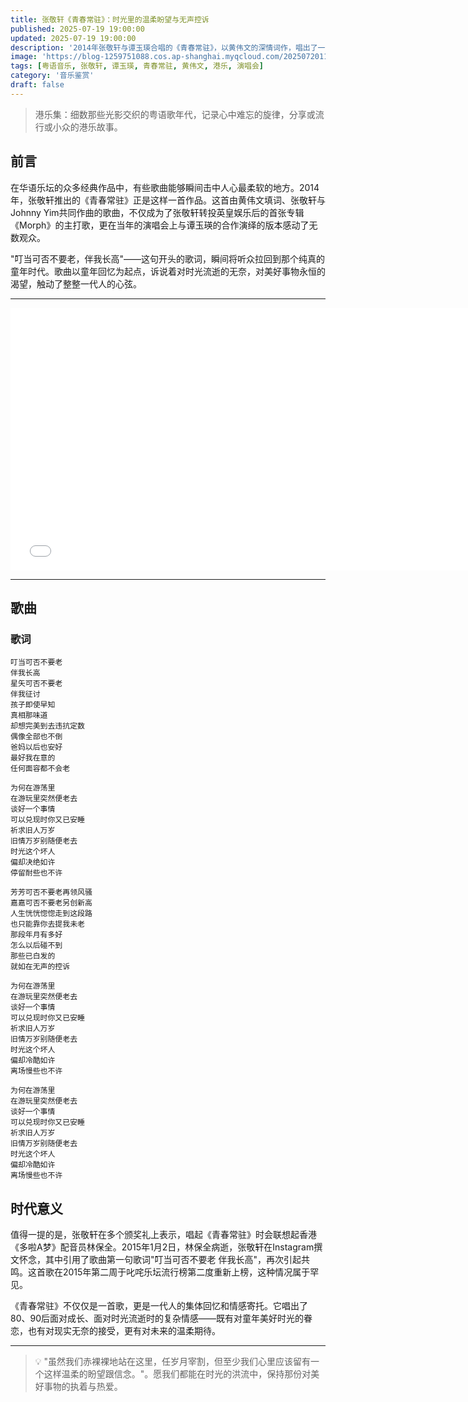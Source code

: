 ```yaml
---
title: 张敬轩《青春常驻》：时光里的温柔盼望与无声控诉
published: 2025-07-19 19:00:00
updated: 2025-07-19 19:00:00
description: '2014年张敬轩与谭玉瑛合唱的《青春常驻》，以黄伟文的深情词作，唱出了一代人对时光流逝的无奈与对美好事物永恒的渴望'
image: 'https://blog-1259751088.cos.ap-shanghai.myqcloud.com/20250720111613375.png?imageSlim'
tags: [粤语音乐, 张敬轩, 谭玉瑛, 青春常驻, 黄伟文, 港乐, 演唱会]
category: '音乐鉴赏'
draft: false
---
```


> 港乐集：细数那些光影交织的粤语歌年代，记录心中难忘的旋律，分享或流行或小众的港乐故事。

## 前言

在华语乐坛的众多经典作品中，有些歌曲能够瞬间击中人心最柔软的地方。2014年，张敬轩推出的《青春常驻》正是这样一首作品。这首由黄伟文填词、张敬轩与Johnny Yim共同作曲的歌曲，不仅成为了张敬轩转投英皇娱乐后的首张专辑《Morph》的主打歌，更在当年的演唱会上与谭玉瑛的合作演绎的版本感动了无数观众。

"叮当可否不要老，伴我长高"——这句开头的歌词，瞬间将听众拉回到那个纯真的童年时代。歌曲以童年回忆为起点，诉说着对时光流逝的无奈，对美好事物永恒的渴望，触动了整整一代人的心弦。

---

<iframe width="750" height="420" src="//player.bilibili.com/player.html?isOutside=true&aid=114817058801839&bvid=BV1HV9FYkEue&cid=1&p=1&autoplay=0" scrolling="no" border="0" frameborder="no" framespacing="0" allowfullscreen="true"></iframe>

---


## 歌曲

### 歌词

```
叮当可否不要老
伴我长高
星矢可否不要老
伴我征讨
孩子即使早知
真相那味道
却想完美到去违抗定数
偶像全部也不倒
爸妈以后也安好
最好我在意的
任何面容都不会老

为何在游荡里
在游玩里突然便老去
谈好一个事情
可以兑现时你又已安睡
祈求旧人万岁
旧情万岁别随便老去
时光这个坏人
偏却决绝如许
停留耐些也不许

芳芳可否不要老再领风骚
嘉嘉可否不要老另创新高
人生恍恍惚惚走到这段路
也只能靠你去提我未老
那段年月有多好
怎么以后碰不到
那些已白发的
就如在无声的控诉

为何在游荡里
在游玩里突然便老去
谈好一个事情
可以兑现时你又已安睡
祈求旧人万岁
旧情万岁别随便老去
时光这个坏人
偏却冷酷如许
离场慢些也不许

为何在游荡里
在游玩里突然便老去
谈好一个事情
可以兑现时你又已安睡
祈求旧人万岁
旧情万岁别随便老去
时光这个坏人
偏却冷酷如许
离场慢些也不许
```

## 时代意义

值得一提的是，张敬轩在多个颁奖礼上表示，唱起《青春常驻》时会联想起香港《多啦A梦》配音员林保全。2015年1月2日，林保全病逝，张敬轩在Instagram撰文怀念，其中引用了歌曲第一句歌词"叮当可否不要老 伴我长高"，再次引起共鸣。这首歌在2015年第二周于叱咤乐坛流行榜第二度重新上榜，这种情况属于罕见。

《青春常驻》不仅仅是一首歌，更是一代人的集体回忆和情感寄托。它唱出了80、90后面对成长、面对时光流逝时的复杂情感——既有对童年美好时光的眷恋，也有对现实无奈的接受，更有对未来的温柔期待。

---

> 💡 "虽然我们赤裸裸地站在这里，任岁月宰割，但至少我们心里应该留有一个这样温柔的盼望跟信念。"。愿我们都能在时光的洪流中，保持那份对美好事物的执着与热爱。